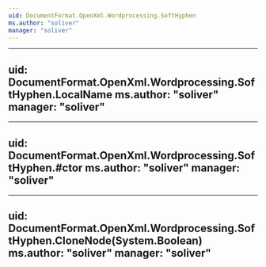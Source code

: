 ```yaml
---
uid: DocumentFormat.OpenXml.Wordprocessing.SoftHyphen
ms.author: "soliver"
manager: "soliver"
---
```


---
uid: DocumentFormat.OpenXml.Wordprocessing.SoftHyphen.LocalName
ms.author: "soliver"
manager: "soliver"
---

---
uid: DocumentFormat.OpenXml.Wordprocessing.SoftHyphen.#ctor
ms.author: "soliver"
manager: "soliver"
---

---
uid: DocumentFormat.OpenXml.Wordprocessing.SoftHyphen.CloneNode(System.Boolean)
ms.author: "soliver"
manager: "soliver"
---
